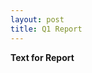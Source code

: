 ```yaml
---
layout: post
title: Q1 Report
---
```


<b>Text for Report</b>
<script type="text/javascript">

      // Load the Visualization API and the piechart package.
      google.load('visualization', '1.0', {'packages':['corechart']});

      // Set a callback to run when the Google Visualization API is loaded.
      google.setOnLoadCallback(drawCharts);

      function drawCharts() {
        drawChart1()
        drawChart2()
      }

      // Callback that creates and populates a data table,
      // instantiates the pie chart, passes in the data and
      // draws it.
      function drawChart1() {

      // Create and populate the data table.
        var data = google.visualization.arrayToDataTable([
          ['Month', 'DRC', 'CAR', 'S. Sudan'],
          ['Apr. 2012',  133,    400,    100],
          ['June',  1538,    366,    111],
          ['Aug.',  157,    440,    993],
          ['Oct.',  160,    434,    1004],
          ['Dec.',  196,    393,    978],
          ['Apr. 2012',  130,    400,    100],
          ['June',  153,    366,    111],
          ['Aug.',  157,    440,    993],
          ['Oct.',  160,    434,    1004],
          ['Dec.',  193,    393,    979],
          ['Apr. 2012',  133,    400,    1001],
          ['June',  153,    366,    111],
          ['Aug.',  157,    440,    993],
          ['Oct.',  160,    434,    100],
          ['Dec.',  196,    393,    979]
        ]);

        // Create and draw the visualization.
        new google.visualization.ColumnChart(document.getElementById('chart_div')).
            draw(data,
                 {title:"Reported LRA Attacks by Country",
                  width:800, height:400,
                  colors: ["#1D1D1D", "#DBDBDB", "#CB4133"],
                  vAxis: {title: "Year"},
                  hAxis: {title: "LRA Attacks"},
                  isStacked: true}
            );
      }

      function drawChart2() {

        // Create the data table.
        var data = new google.visualization.DataTable();
        data.addColumn('string', 'Topping');
        data.addColumn('number', 'Slices');
        data.addRows([
          ['Killings & Abductions', 45],
          ['Killings Only', 90],
          ['Abductions Only', 13],
          ['Other', 4],
        ]);

        // Set chart options
        var options = {'title':'Attack Type',
                       'width':400,
                       'height':300,
                       'colors' :["#1D1D1D", "#CB4133", "#DBDBDB"]};

        // Instantiate and draw our chart, passing in some options.
        var chart = new google.visualization.PieChart(document.getElementById('chart_div1'));
        chart.draw(data, options);
      }
    </script>
<div id="chart_div"></div>
<div id="chart_div1"></div>